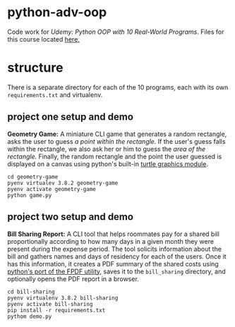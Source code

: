 # python-adv-oop
Code work for _Udemy: Python OOP with 10 Real-World Programs_. Files for this course located [here.](https://github.com/pythonprocourse/files)


# structure
There is a separate directory for each of the 10 programs, each with its own `requirements.txt` and virtualenv.

## project one setup and demo
**Geometry Game:** A miniature CLI game that generates a random rectangle, asks the user to guess _a point within the rectangle._ If the user's guess falls within the rectangle, we also ask her or him to guess the _area of the rectangle._ Finally, the random rectangle and the point the user guessed is displayed on a canvas using python's built-in [turtle graphics module](https://docs.python.org/3/library/turtle.html).

```
cd geometry-game
pyenv virtualev 3.8.2 geometry-game
pyenv activate geometry-game
python game.py
```

## project two setup and demo
**Bill Sharing Report:** A CLI tool that helps roommates pay for a shared bill proportionally according to how many days in a given month they were present during the expense period. The tool solicits information about the bill and gathers names and days of residency for each of the users. Once it has this information, it creates a PDF summary of the shared costs using [python's port of the FPDF utility](https://pypi.org/project/fpdf/), saves it to the `bill_sharing` directory, and optionally opens the PDF report in a browser.

```
cd bill-sharing
pyenv virtualenv 3.8.2 bill-sharing
pyenv activate bill-sharing
pip install -r requirements.txt
pythom demo.py	
```

